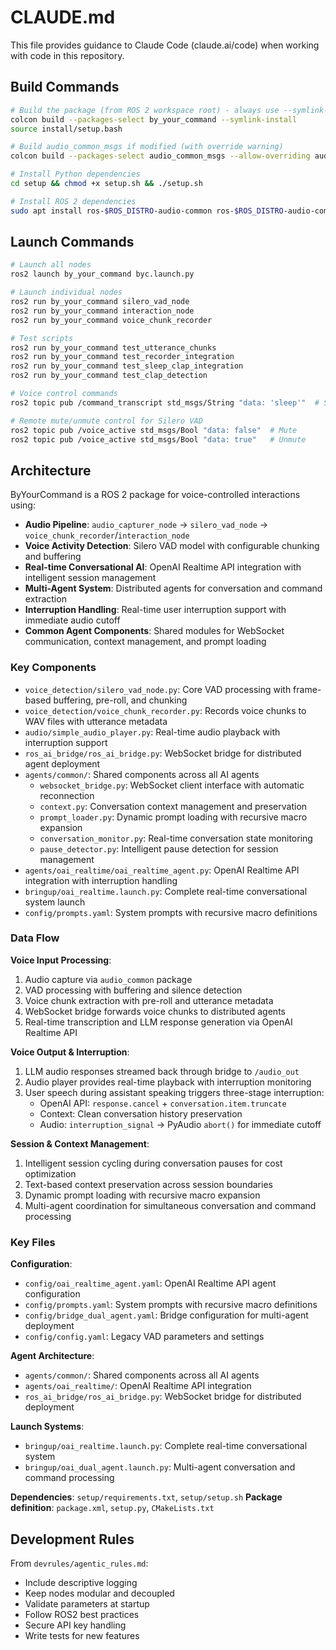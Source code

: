 # CLAUDE.md

This file provides guidance to Claude Code (claude.ai/code) when working with code in this repository.

## Build Commands

```bash
# Build the package (from ROS 2 workspace root) - always use --symlink-install for faster config changes
colcon build --packages-select by_your_command --symlink-install
source install/setup.bash

# Build audio_common_msgs if modified (with override warning)
colcon build --packages-select audio_common_msgs --allow-overriding audio_common_msgs --symlink-install

# Install Python dependencies
cd setup && chmod +x setup.sh && ./setup.sh

# Install ROS 2 dependencies
sudo apt install ros-$ROS_DISTRO-audio-common ros-$ROS_DISTRO-audio-common-msgs portaudio19-dev libportaudio2 ffmpeg
```

## Launch Commands

```bash
# Launch all nodes
ros2 launch by_your_command byc.launch.py

# Launch individual nodes
ros2 run by_your_command silero_vad_node
ros2 run by_your_command interaction_node  
ros2 run by_your_command voice_chunk_recorder

# Test scripts
ros2 run by_your_command test_utterance_chunks
ros2 run by_your_command test_recorder_integration
ros2 run by_your_command test_sleep_clap_integration
ros2 run by_your_command test_clap_detection

# Voice control commands
ros2 topic pub /command_transcript std_msgs/String "data: 'sleep'"  # Sleep command

# Remote mute/unmute control for Silero VAD
ros2 topic pub /voice_active std_msgs/Bool "data: false"  # Mute
ros2 topic pub /voice_active std_msgs/Bool "data: true"   # Unmute
```

## Architecture

ByYourCommand is a ROS 2 package for voice-controlled interactions using:

- **Audio Pipeline**: `audio_capturer_node` → `silero_vad_node` → `voice_chunk_recorder`/`interaction_node`
- **Voice Activity Detection**: Silero VAD model with configurable chunking and buffering
- **Real-time Conversational AI**: OpenAI Realtime API integration with intelligent session management
- **Multi-Agent System**: Distributed agents for conversation and command extraction
- **Interruption Handling**: Real-time user interruption support with immediate audio cutoff
- **Common Agent Components**: Shared modules for WebSocket communication, context management, and prompt loading

### Key Components

- `voice_detection/silero_vad_node.py`: Core VAD processing with frame-based buffering, pre-roll, and chunking
- `voice_detection/voice_chunk_recorder.py`: Records voice chunks to WAV files with utterance metadata
- `audio/simple_audio_player.py`: Real-time audio playback with interruption support
- `ros_ai_bridge/ros_ai_bridge.py`: WebSocket bridge for distributed agent deployment
- `agents/common/`: Shared components across all AI agents
  - `websocket_bridge.py`: WebSocket client interface with automatic reconnection
  - `context.py`: Conversation context management and preservation
  - `prompt_loader.py`: Dynamic prompt loading with recursive macro expansion
  - `conversation_monitor.py`: Real-time conversation state monitoring
  - `pause_detector.py`: Intelligent pause detection for session management
- `agents/oai_realtime/oai_realtime_agent.py`: OpenAI Realtime API integration with interruption handling
- `bringup/oai_realtime.launch.py`: Complete real-time conversational system launch
- `config/prompts.yaml`: System prompts with recursive macro definitions

### Data Flow

**Voice Input Processing**:
1. Audio capture via `audio_common` package
2. VAD processing with buffering and silence detection  
3. Voice chunk extraction with pre-roll and utterance metadata
4. WebSocket bridge forwards voice chunks to distributed agents
5. Real-time transcription and LLM response generation via OpenAI Realtime API

**Voice Output & Interruption**:
1. LLM audio responses streamed back through bridge to `/audio_out`
2. Audio player provides real-time playback with interruption monitoring
3. User speech during assistant speaking triggers three-stage interruption:
   - OpenAI API: `response.cancel` + `conversation.item.truncate`
   - Context: Clean conversation history preservation  
   - Audio: `interruption_signal` → PyAudio `abort()` for immediate cutoff

**Session & Context Management**:
1. Intelligent session cycling during conversation pauses for cost optimization
2. Text-based context preservation across session boundaries
3. Dynamic prompt loading with recursive macro expansion
4. Multi-agent coordination for simultaneous conversation and command processing

### Key Files

**Configuration**:
- `config/oai_realtime_agent.yaml`: OpenAI Realtime API agent configuration
- `config/prompts.yaml`: System prompts with recursive macro definitions
- `config/bridge_dual_agent.yaml`: Bridge configuration for multi-agent deployment
- `config/config.yaml`: Legacy VAD parameters and settings

**Agent Architecture**:
- `agents/common/`: Shared components across all AI agents
- `agents/oai_realtime/`: OpenAI Realtime API integration
- `ros_ai_bridge/ros_ai_bridge.py`: WebSocket bridge for distributed deployment

**Launch Systems**:
- `bringup/oai_realtime.launch.py`: Complete real-time conversational system
- `bringup/oai_dual_agent.launch.py`: Multi-agent conversation and command processing

**Dependencies**: `setup/requirements.txt`, `setup/setup.sh`
**Package definition**: `package.xml`, `setup.py`, `CMakeLists.txt`

## Development Rules

From `devrules/agentic_rules.md`:
- Include descriptive logging
- Keep nodes modular and decoupled
- Validate parameters at startup
- Follow ROS2 best practices
- Secure API key handling
- Write tests for new features